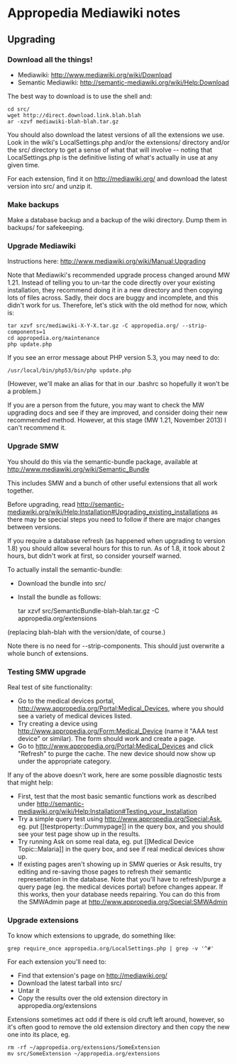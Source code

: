 # Appropedia Mediawiki notes

## Upgrading

### Download all the things!

* Mediawiki: http://www.mediawiki.org/wiki/Download
* Semantic Mediawiki: http://semantic-mediawiki.org/wiki/Help:Download

The best way to download is to use the shell and:

    cd src/
    wget http://direct.download.link.blah.blah
    ar -xzvf mediawiki-blah-blah.tar.gz

You should also download the latest versions of all the extensions we use.  Look in the wiki's
LocalSettings.php and/or the extensions/ directory and/or the src/ directory to get a sense of what that
will involve -- noting that LocalSettings.php is the definitive listing of what's actually in use at any
given time.

For each extension, find it on http://mediawiki.org/ and download the latest version into src/ and unzip
it.

### Make backups

Make a database backup and a backup of the wiki directory. Dump them in backups/ for safekeeping.

### Upgrade Mediawiki

Instructions here: http://www.mediawiki.org/wiki/Manual:Upgrading

Note that Mediawiki's recommended upgrade process changed around MW
1.21.  Instead of telling you to un-tar the code directly over your
existing installation, they recommend doing it in a new directory and
then copying lots of files across.  Sadly, their docs are buggy and
incomplete, and this didn't work for us.  Therefore, let's stick with
the old method for now, which is:

    tar xzvf src/mediawiki-X-Y-X.tar.gz -C appropedia.org/ --strip-components=1
    cd appropedia.org/maintenance
    php update.php

If you see an error message about PHP version 5.3, you may need to do:

    /usr/local/bin/php53/bin/php update.php

(However, we'll make an alias for that in our .bashrc so hopefully it
won't be a problem.)

If you are a person from the future, you may want to check the MW
upgrading docs and see if they are improved, and consider doing their
new recommended method.  However, at this stage (MW 1.21, November 2013)
I can't recommend it.

### Upgrade SMW

You should do this via the semantic-bundle package, available at
http://www.mediawiki.org/wiki/Semantic_Bundle

This includes SMW and a bunch of other useful extensions that all work
together.

Before upgrading, read
http://semantic-mediawiki.org/wiki/Help:Installation#Upgrading_existing_installations
as there may be special steps you need to follow if there are major
changes between versions.

If you require a database refresh (as happened when upgrading to version
1.8) you should allow several hours for this to run.  As of 1.8, it took
about 2 hours, but didn't work at first, so consider yourself warned.

To actually install the semantic-bundle:

* Download the bundle into src/
* Install the bundle as follows:

    tar xzvf src/SemanticBundle-blah-blah.tar.gz -C appropedia.org/extensions

(replacing blah-blah with the version/date, of course.)

Note there is no need for --strip-components.  This should just
overwrite a whole bunch of extensions.

### Testing SMW upgrade

Real test of site functionality:

* Go to the medical devices portal,
  http://www.appropedia.org/Portal:Medical_Devices, where you should see
  a variety of medical devices listed.
* Try creating a device using
  http://www.appropedia.org/Form:Medical_Device (name it "AAA
  test device" or similar).  The form should work and create a page.
* Go to http://www.appropedia.org/Portal:Medical_Devices and click
  "Refresh" to purge the cache.  The new device should now show up under
  the appropriate category.

If any of the above doesn't work, here are some possible diagnostic
tests that might help:

* First, test that the most basic semantic functions work as described
  under
  http://semantic-mediawiki.org/wiki/Help:Installation#Testing_your_Installation
* Try a simple query test using http://www.appropedia.org/Special:Ask,
  eg. put [[testproperty::Dummypage]] in the query box, and you should
  see your test page show up in the results.
* Try running Ask on some real data, eg. put [[Medical Device
  Topic::Malaria]] in the query box, and see if real medical devices
  show up.
* If existing pages aren't showing up in SMW queries or Ask results, try
  editing and re-saving those pages to refresh their semantic
  representation in the database.  Note that you'll have to
  refresh/purge a query page (eg. the medical devices portal) before
  changes appear.  If this works, then your database needs repairing.
  You can do this from the SMWAdmin page at
  http://www.appropedia.org/Special:SMWAdmin

### Upgrade extensions

To know which extensions to upgrade, do something like:

    grep require_once appropedia.org/LocalSettings.php | grep -v '^#'

For each extension you'll need to:

* Find that extension's page on http://mediawiki.org/
* Download the latest tarball into src/
* Untar it
* Copy the results over the old extension directory in
  appropedia.org/extensions

Extensions sometimes act odd if there is old cruft left around, however,
so it's often good to remove the old extension directory and
then copy the new one into its place, eg.

    rm -rf ~/appropedia.org/extensions/SomeExtension
    mv src/SomeExtension ~/appropedia.org/extensions


